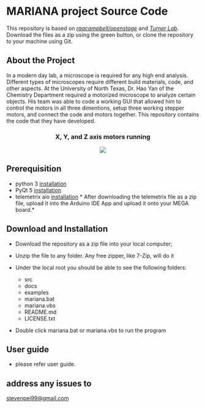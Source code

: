# MARIANA project Source Code
    
This repository is based on [*raacampbell/openstage*](https://github.com/raacampbell/openstage) and  [*Turner Lab*](https://www.janelia.org/lab/turner-lab/openstage).
Download the files as a zip using the green button, or clone the repository to your machine using Git.

## About the Project

In a modern day lab, a microscope is required for any high end analysis. Different types of microscopes require different build materials, code, and other aspects. At the University of North Texas, Dr. Hao Yan of the Chemistry Department required a motorized microscope to analyze certain objects. His team was able to code a working GUI that allowed him to control the motors in all three dimentions, setup three working stepper motors, and connect the code and motors together. This repository contains the code that they have developed.

<h3 align="center">X, Y, and Z axis motors running</h3>
<p align="center"><img src="src/images/motorRunning.gif" /></p>
<p>  </p>

## Prerequisition

- python 3 [installation](http://www.stevenpei.com/doc/InstallPython.pdf)
- PyQt 5 [installation](http://www.stevenpei.com/doc/InstallPyQt.pdf)
- telemetrix aio [installation](https://github.com/MrYsLab/Telemetrix4Arduino)
\* After downloading the telemetrix file as a zip file, upload it into the Arduino IDE App and upload it onto your MEGA board.\*

## Download and Installation
- Download the repository as a zip file into your local computer;
- Unzip the file to any folder. Any free zipper, like 7-Zip, will do it
- Under the local root you should be able to see the following folders:
    - src
    - docs
    - examples
    * mariana.bat
    * mariana.vbs
	* README.md
    * LICENSE.txt

- Double click mariana.bat or mariana.vbs to run the program 

## User guide
- please refer user guide.


## address any issues to 
stevenpei99@gmail.com